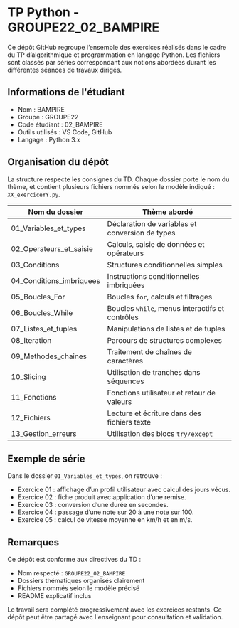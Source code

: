 # TP Python - GROUPE22_02_BAMPIRE

Ce dépôt GitHub regroupe l’ensemble des exercices réalisés dans le cadre du TP d’algorithmique et programmation en langage Python. Les fichiers sont classés par séries correspondant aux notions abordées durant les différentes séances de travaux dirigés.

## Informations de l'étudiant

- Nom : BAMPIRE  
- Groupe : GROUPE22  
- Code étudiant : 02_BAMPIRE  
- Outils utilisés : VS Code, GitHub  
- Langage : Python 3.x  

## Organisation du dépôt

La structure respecte les consignes du TD. Chaque dossier porte le nom du thème, et contient plusieurs fichiers nommés selon le modèle indiqué : `XX_exerciceYY.py`.

| Nom du dossier             | Thème abordé                              |
|---------------------------|-------------------------------------------|
| 01_Variables_et_types     | Déclaration de variables et conversion de types  
| 02_Operateurs_et_saisie   | Calculs, saisie de données et opérateurs  
| 03_Conditions             | Structures conditionnelles simples  
| 04_Conditions_imbriquees  | Instructions conditionnelles imbriquées  
| 05_Boucles_For            | Boucles `for`, calculs et filtrages  
| 06_Boucles_While          | Boucles `while`, menus interactifs et contrôles  
| 07_Listes_et_tuples       | Manipulations de listes et de tuples  
| 08_Iteration              | Parcours de structures complexes  
| 09_Methodes_chaines       | Traitement de chaînes de caractères  
| 10_Slicing                | Utilisation de tranches dans séquences  
| 11_Fonctions              | Fonctions utilisateur et retour de valeurs  
| 12_Fichiers               | Lecture et écriture dans des fichiers texte  
| 13_Gestion_erreurs        | Utilisation des blocs `try/except`  

## Exemple de série

Dans le dossier `01_Variables_et_types`, on retrouve :
- Exercice 01 : affichage d’un profil utilisateur avec calcul des jours vécus.
- Exercice 02 : fiche produit avec application d’une remise.
- Exercice 03 : conversion d’une durée en secondes.
- Exercice 04 : passage d’une note sur 20 à une note sur 100.
- Exercice 05 : calcul de vitesse moyenne en km/h et en m/s.

## Remarques

Ce dépôt est conforme aux directives du TD :
- Nom respecté : `GROUPE22_02_BAMPIRE`  
- Dossiers thématiques organisés clairement  
- Fichiers nommés selon le modèle précisé  
- README explicatif inclus  

Le travail sera complété progressivement avec les exercices restants. Ce dépôt peut être partagé avec l'enseignant pour consultation et validation.


